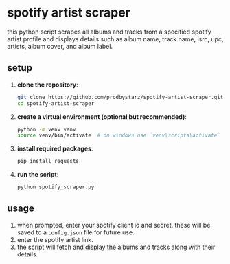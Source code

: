 # spotify artist scraper

this python script scrapes all albums and tracks from a specified spotify artist profile and displays details such as album name, track name, isrc, upc, artists, album cover, and album label.

## setup

1. **clone the repository**:
    ```bash
    git clone https://github.com/prodbystarz/spotify-artist-scraper.git
    cd spotify-artist-scraper
    ```

2. **create a virtual environment (optional but recommended)**:
    ```bash
    python -m venv venv
    source venv/bin/activate  # on windows use `venv\scripts\activate`
    ```

3. **install required packages**:
    ```bash
    pip install requests
    ```

4. **run the script**:
    ```bash
    python spotify_scraper.py
    ```

## usage

1. when prompted, enter your spotify client id and secret. these will be saved to a `config.json` file for future use.
2. enter the spotify artist link.
3. the script will fetch and display the albums and tracks along with their details.
